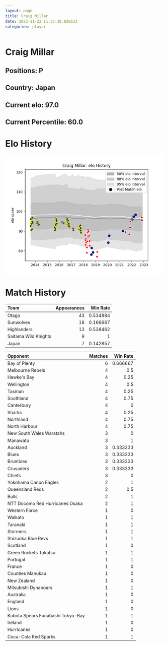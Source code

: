 ```yaml
---  
layout: page  
title: Craig Millar  
date: 2022-11-22 11:35:38.826633  
categories: player  
---
```

# Craig Millar

## Positions: P

## Country: Japan

## Current elo: 97.0

## Current Percentile: 60.0

# Elo History


![elo history](history_CraigMillar.png)
# Match History


| Team                 |   Appearances |   Win Rate |
|:---------------------|--------------:|-----------:|
| Otago                |            43 |   0.534884 |
| Sunwolves            |            18 |   0.166667 |
| Highlanders          |            13 |   0.538462 |
| Saitama Wild Knights |             9 |   1        |
| Japan                |             7 |   0.142857 |

| Opponent                          |   Matches |   Win Rate |
|:----------------------------------|----------:|-----------:|
| Bay of Plenty                     |         6 |   0.666667 |
| Melbourne Rebels                  |         4 |   0.5      |
| Hawke's Bay                       |         4 |   0.25     |
| Wellington                        |         4 |   0.5      |
| Tasman                            |         4 |   0.25     |
| Southland                         |         4 |   0.75     |
| Canterbury                        |         4 |   0        |
| Sharks                            |         4 |   0.25     |
| Northland                         |         4 |   0.75     |
| North Harbour                     |         4 |   0.75     |
| New South Wales Waratahs          |         3 |   0        |
| Manawatu                          |         3 |   1        |
| Auckland                          |         3 |   0.333333 |
| Blues                             |         3 |   0.333333 |
| Brumbies                          |         3 |   0.333333 |
| Crusaders                         |         3 |   0.333333 |
| Chiefs                            |         3 |   0        |
| Yokohama Canon Eagles             |         2 |   1        |
| Queensland Reds                   |         2 |   0.5      |
| Bulls                             |         2 |   1        |
| NTT Docomo Red Hurricanes Osaka   |         2 |   1        |
| Western Force                     |         1 |   0        |
| Waikato                           |         1 |   1        |
| Taranaki                          |         1 |   1        |
| Stormers                          |         1 |   1        |
| Shizuoka Blue Revs                |         1 |   1        |
| Scotland                          |         1 |   0        |
| Green Rockets Tokatsu             |         1 |   1        |
| Portugal                          |         1 |   1        |
| France                            |         1 |   0        |
| Counties Manukau                  |         1 |   0        |
| New Zealand                       |         1 |   0        |
| Mitsubishi Dynaboars              |         1 |   1        |
| Australia                         |         1 |   0        |
| England                           |         1 |   0        |
| Lions                             |         1 |   0        |
| Kubota Spears Funabashi Tokyo-Bay |         1 |   1        |
| Ireland                           |         1 |   0        |
| Hurricanes                        |         1 |   0        |
| Coca-Cola Red Sparks              |         1 |   1        |